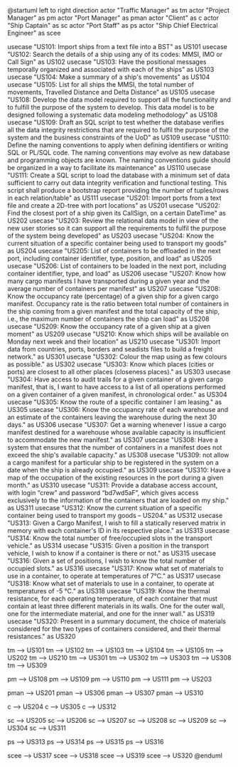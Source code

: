 @startuml
left to right direction
actor "Traffic Manager" as tm
actor "Project Manager" as pm
actor "Port Manager" as pman
actor "Client" as c
actor "Ship Captain" as sc
actor "Port Staff" as ps
actor "Ship Chief Electrical Engineer" as scee

  usecase "US101: Import ships from a text file into a BST" as US101
  usecase "US102: Search the details of a ship using any of its codes: MMSI, IMO or Call Sign" as US102
  usecase "US103: Have the positional messages temporally organized and associated with each of the ships" as US103
  usecase "US104: Make a summary of a ship's movements" as US104
  usecase "US105: List for all ships the MMSI, the total number of movements, Travelled Distance and Delta Distance" as US105
  usecase "US108: Develop the data model required to support all the functionality and to fulfill the purpose of the system to develop. This data model is to be designed following a systematic data modeling methodology" as US108
  usecase "US109: Draft an SQL script to test whether the database verifies all the data integrity restrictions that are required to fulfil the purpose of the system and the business constraints of the UoD" as US109
  usecase "US110: Define the naming conventions to apply when defining identifiers or writing SQL or PL/SQL code. The naming conventions may evolve as new database and programming objects are known. The naming conventions guide should be organized in a way to facilitate its maintenance" as US110
  usecase "US111: Create a SQL script to load the database with a minimum set of data sufficient to carry out data integrity verification and functional testing. This script shall produce a bootstrap report providing the number of tuples/rows in each relation/table" as US111
  usecase "US201: Import ports from a text file and create a 2D-tree with port locations" as US201
  usecase "US202: Find the closest port of a ship given its CallSign, on a certain DateTime" as US202
  usecase "US203: Review the relational data model in view of the new user stories so it can support all the requirements to fulfil the purpose of the system being developed" as US203
  usecase "US204: Know the current situation of a specific container being used to transport my goods" as US204
  usecase "US205: List of containers to be offloaded in the next port, including container identifier, type, position, and load" as US205
  usecase "US206: List of containers to be loaded in the next port, including container identifier, type, and load" as US206
  usecase "US207: Know how many cargo manifests I have transported during a given year and the average number of containers per manifest" as US207
  usecase "US208: Know the occupancy rate (percentage) of a given ship for a given cargo manifest. Occupancy rate is the ratio between total number of containers in the ship coming from a given manifest and the total capacity of the ship, i.e., the maximum number of containers the ship can load" as US208
  usecase "US209: Know the occupancy rate of a given ship at a given moment" as US209
  usecase "US210: Know which ships will be available on Monday next week and their location" as US210
  usecase "US301: Import data from countries, ports, borders and seadists files to build a freight network." as US301
  usecase "US302: Colour the map using as few colours as possible." as US302
  usecase "US303: Know which places (cities or ports) are closest to all other places (closeness places)." as US303
  usecase "US304: Have access to audit trails for a given container of a given cargo manifest, that is, I want to have access to a list of all operations performed on a given container of a given manifest, in chronological order." as US304
  usecase "US305: Know the route of a specific container I am leasing." as US305
  usecase "US306: Know the occupancy rate of each warehouse and an estimate of the containers leaving the warehouse during the next 30 days." as US306
  usecase "US307: Get a warning whenever I issue a cargo manifest destined for a warehouse whose available capacity is insufficient to accommodate the new manifest." as US307
  usecase "US308: Have a system that ensures that the number of containers in a manifest does not exceed the ship's available capacity." as US308
  usecase "US309: not allow a cargo manifest for a particular ship to be registered in the system on a date when the ship is already occupied." as US309
  usecase "US310: Have a map of the occupation of the existing resources in the port during a given month." as US310
  usecase "US311: Provide a database access account, with login “crew” and password “bd7wd5aF”, which gives access exclusively to the information of the containers that are loaded on my ship." as US311
  usecase "US312: Know the current situation of a specific container being used to transport my goods – US204." as US312
  usecase "US313: Given a Cargo Manifest, I wish to fill a statically reserved matrix in memory with each container's ID in its respective place." as US313
  usecase "US314: Know the total number of free/occupied slots in the transport vehicle." as US314
  usecase "US315: Given a position in the transport vehicle, I wish to know if a container is there or not." as US315
  usecase "US316: Given a set of positions, I wish to know the total number of occupied slots." as US316
  usecase "US317: Know what set of materials to use in a container, to operate at temperatures of 7°C." as US317
  usecase "US318: Know what set of materials to use in a container, to operate at temperatures of -5 °C." as US318
  usecase "US319: Know the thermal resistance, for each operating temperature, of each container that must contain at least three different materials in its walls. One for the outer wall, one for the intermediate material, and one for the inner wall." as US319
  usecase "US320: Present in a summary document, the choice of materials considered for the two types of containers considered, and their thermal resistances." as US320
  

tm --> US101
tm --> US102
tm --> US103
tm --> US104
tm --> US105
tm --> US202
tm --> US210
tm --> US301
tm --> US302
tm --> US303
tm --> US308
tm --> US309

pm --> US108
pm --> US109
pm --> US110
pm --> US111
pm --> US203

pman --> US201
pman --> US306
pman --> US307
pman --> US310

c --> US204
c --> US305
c --> US312

sc --> US205
sc --> US206
sc --> US207
sc --> US208
sc --> US209
sc --> US304
sc --> US311

ps --> US313
ps --> US314
ps --> US315
ps --> US316

scee --> US317
scee --> US318
scee --> US319
scee --> US320
@enduml